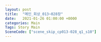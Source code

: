 ```yaml
---
layout: post
title:  "메인_회상_013~028장"
date:   2021-01-26 01:00:00 +0000
categories: Main
Tags: Story Main
SceneCode: ["scene_skip_cp013-028_q1_s10"]
---
```

